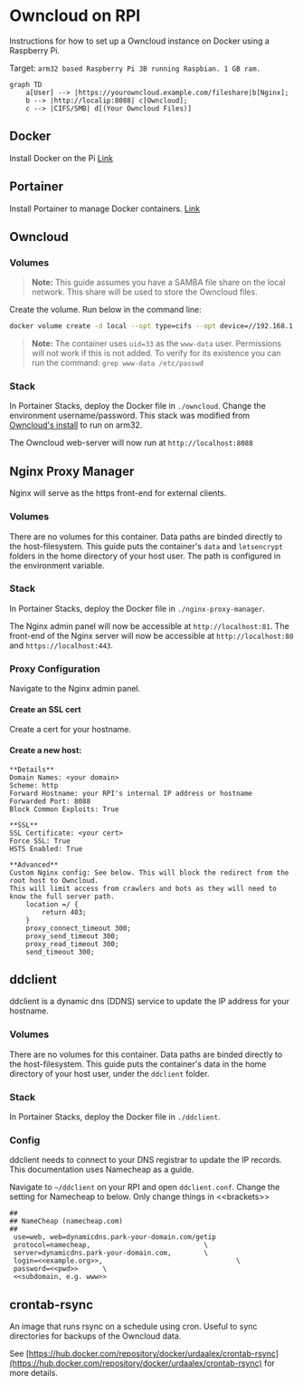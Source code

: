 # Owncloud on RPI
Instructions for how to set up a Owncloud instance on Docker using a Raspberry Pi.

Target: `arm32 based Raspberry Pi 3B running Raspbian. 1 GB ram.`

```mermaid
graph TD
    a[User] --> |https://yourowncloud.example.com/fileshare|b[Nginx];
    b --> |http://localip:8088| c[Owncloud];
    c --> |CIFS/SMB| d[(Your Owncloud Files)]
```

## Docker
Install Docker on the Pi [Link](https://www.simplilearn.com/tutorials/docker-tutorial/raspberry-pi-docker)

## Portainer
Install Portainer to manage Docker containers. [Link](https://docs.portainer.io/v/ce-2.9/start/install/server/docker/linux)

## Owncloud
### Volumes
>**Note:** This guide assumes you have a SAMBA file share on the local network. This share will be used to store the Owncloud files.

Create the volume. Run below in the command line:
```bash
docker volume create -d local --opt type=cifs --opt device=//192.168.1.1/<<PATH TO YOUR SHARE>> --opt 'o=addr=192.168.1.1,username=<<USERNAME>>,password=<<PASSWORD>>,vers=2.0,uid=33,forceuid,file_mode=0770,dir_mode=0770' owncloud_custom_files_noperm
```
> **Note:** The container uses `uid=33` as the `www-data` user. Permissions will not work if this is not added. To verify for its existence you can run the command: `grep www-data /etc/passwd`

### Stack
In Portainer Stacks, deploy the Docker file in `./owncloud`. Change the environment username/password. This stack was modified from [Owncloud's install](https://doc.owncloud.com/server/next/admin_manual/installation/docker/) to run on arm32.

The Owncloud web-server will now run at `http://localhost:8088`

## Nginx Proxy Manager
Nginx will serve as the https front-end for external clients.

### Volumes
There are no volumes for this container. Data paths are binded directly to the host-filesystem. This guide puts the container's `data` and `letsencrypt` folders in the home directory of your host user. The path is configured in the environment variable.

### Stack
In Portainer Stacks, deploy the Docker file in `./nginx-proxy-manager`.

The Nginx admin panel will now be accessible at `http://localhost:81`. The front-end of the Nginx server will now be accessible at `http://localhost:80` and `https://localhost:443`.

### Proxy Configuration
Navigate to the Nginx admin panel. 

#### Create an SSL cert
Create a cert for your hostname. 

#### Create a new host:
```
**Details**
Domain Names: <your domain>
Scheme: http
Forward Hostname: your RPI's internal IP address or hostname
Forwarded Port: 8088
Block Common Exploits: True

**SSL**
SSL Certificate: <your cert>
Force SSL: True
HSTS Enabled: True

**Advanced**
Custom Nginx config: See below. This will block the redirect from the root host to Owncloud.
This will limit access from crawlers and bots as they will need to know the full server path.
    location =/ {
        return 403;
    }
    proxy_connect_timeout 300;
    proxy_send_timeout 300;
    proxy_read_timeout 300;
    send_timeout 300;
```

## ddclient
ddclient is  a dynamic dns (DDNS) service to update the IP address for your hostname.

### Volumes
There are no volumes for this container. Data paths are binded directly to the host-filesystem. This guide puts the container's data in the home directory of your host user, under the `ddclient` folder.

### Stack
In Portainer Stacks, deploy the Docker file in `./ddclient`.

### Config
ddclient needs to connect to your DNS registrar to update the IP records. This documentation uses Namecheap as a guide.

Navigate to `~/ddclient` on your RPI and open `ddclient.conf`. Change the setting for Namecheap to below. Only change things in <\<brackets\>>

```
##
## NameCheap (namecheap.com)
##
 use=web, web=dynamicdns.park-your-domain.com/getip
 protocol=namecheap,                            \
 server=dynamicdns.park-your-domain.com,        \
 login=<<example.org>>,                                 \
 password=<<pwd>>      \
 <<subdomain, e.g. www>>

```

## crontab-rsync
An image that runs rsync on a schedule using cron. Useful to sync directories for backups of the Owncloud data.

See [https://hub.docker.com/repository/docker/urdaalex/crontab-rsync](https://hub.docker.com/repository/docker/urdaalex/crontab-rsync) for more details.
